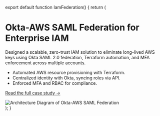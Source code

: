 export default function IamFederation() {
  return (
    <div className="container mx-auto px-4 py-8">
      <h1 className="text-3xl font-bold mb-4">Okta-AWS SAML Federation for Enterprise IAM</h1>
      <p className="mb-4">
        Designed a scalable, zero-trust IAM solution to eliminate long-lived AWS keys using Okta SAML 2.0 federation, Terraform automation, and MFA enforcement across multiple accounts.
      </p>
      <ul className="list-disc pl-6 mb-4">
        <li>Automated AWS resource provisioning with Terraform.</li>
        <li>Centralized identity with Okta, syncing roles via API.</li>
        <li>Enforced MFA and RBAC for compliance.</li>
      </ul>
      <p>
        <a href="/blog/okta-aws-saml" className="text-blue-600 underline hover:text-blue-800 hover:opacity-75">Read the full case study  →</a>
      </p>
      <img src="/assets/okta-aws-diagram.png" alt="Architecture Diagram of Okta-AWS SAML Federation" className="mx-auto max-w-[800px] w-full h-auto my-4 rounded-lg" />
    </div>
  );
}